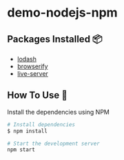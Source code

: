 # demo-nodejs-npm

## Packages Installed 📦

- [lodash](https://lodash.com/)
- [browserify](https://browserify.org/)
- [live-server](https://github.com/tapio/live-server#readme)

## How To Use 🔧

Install the dependencies using NPM

```bash
# Install dependencies
$ npm install

# Start the development server
npm start
```
